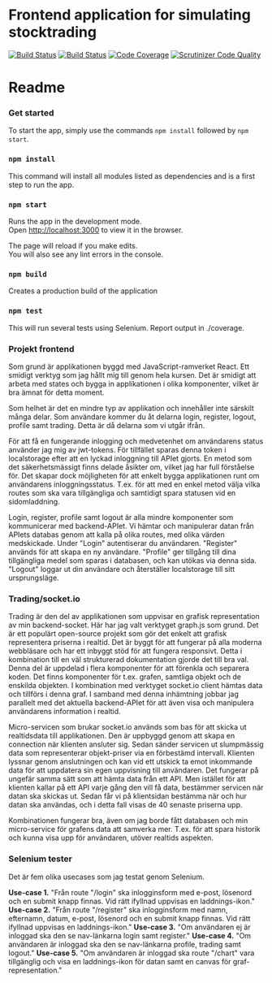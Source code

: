# Frontend application for simulating stocktrading

[![Build Status](https://travis-ci.org/jespernyhlen/project-frontend.svg?branch=master)](https://travis-ci.org/jespernyhlen/project-frontend) [![Build Status](https://scrutinizer-ci.com/g/jespernyhlen/project-frontend/badges/build.png?b=master)](https://scrutinizer-ci.com/g/jespernyhlen/project-frontend/build-status/master) [![Code Coverage](https://scrutinizer-ci.com/g/jespernyhlen/project-frontend/badges/coverage.png?b=master)](https://scrutinizer-ci.com/g/jespernyhlen/project-frontend/?branch=master) [![Scrutinizer Code Quality](https://scrutinizer-ci.com/g/jespernyhlen/project-frontend/badges/quality-score.png?b=master)](https://scrutinizer-ci.com/g/jespernyhlen/project-frontend/?branch=master)

# Readme

### Get started

To start the app, simply use the commands `npm install` followed by `npm start`.

### `npm install`

This command will install all modules listed as dependencies and is a first step to run the app.

### `npm start`

Runs the app in the development mode.  
Open [http://localhost:3000](http://localhost:3000) to view it in the browser.

The page will reload if you make edits.  
You will also see any lint errors in the console.

### `npm build`

Creates a production build of the application

### `npm test`

This will run several tests using Selenium. Report output in ./coverage.

### Projekt frontend

Som grund är applikationen byggd med JavaScript-ramverket React. Ett smidigt verktyg som jag hållt mig till genom hela kursen. Det är smidigt att arbeta med states och bygga in applikationen i olika komponenter, vilket är bra ämnat för detta moment.

Som helhet är det en mindre typ av applikation och innehåller inte särskilt många delar. Som användare kommer du åt delarna login, register, logout, profile samt trading. Detta är då delarna som vi utgår ifrån.

För att få en fungerande inlogging och medvetenhet om användarens status använder jag mig av jwt-tokens. För tillfället sparas denna token i localstorage efter att en lyckad inloggning till APIet gjorts. En metod som det säkerhetsmässigt finns delade åsikter om, vilket jag har full förståelse för. Det skapar dock möjligheten för att enkelt bygga applikationen runt om användarens inloggningsstatus. T.ex. för att med en enkel metod välja vilka routes som ska vara tillgängliga och samtidigt spara statusen vid en sidomladdning.

Login, register, profile samt logout är alla mindre komponenter som kommunicerar med backend-APIet. Vi hämtar och manipulerar datan från APIets databas genom att kalla på olika routes, med olika värden medskickade. Under "Login" autentiserar du användaren. "Register" används för att skapa en ny användare. "Profile" ger tillgång till dina tillgängliga medel som sparas i databasen, och kan utökas via denna sida. "Logout" loggar ut din användare och återställer localstorage till sitt ursprungsläge.

### Trading/socket.io

Trading är den del av applikationen som uppvisar en grafisk representation av min backend-socket. Här har jag valt verktyget graph.js som grund. Det är ett populärt open-source projekt som gör det enkelt att grafisk representera priserna i realtid. Det är byggt för att fungerar på alla moderna webbläsare och har ett inbyggt stöd för att fungera responsivt. Detta i kombination till en väl strukturerad dokumentation gjorde det till bra val. Denna del är uppdelad i flera komponenter för att förenkla och separera koden. Det finns komponenter för t.ex. grafen, samtliga objekt och de enskilda objekten.
I kombination med verktyget socket.io client hämtas data och tillförs i denna graf. I samband med denna inhämtning jobbar jag parallelt med det aktuella backend-APIet för att även visa och manipulera användarens information i realtid.

Micro-servicen som brukar socket.io används som bas för att skicka ut realtidsdata till applikationen. Den är uppbyggd genom att skapa en connection när klienten ansluter sig. Sedan sänder servicen ut slumpmässig data som representerar objekt-priser via en förbestämd intervall. Klienten lyssnar genom anslutningen och kan vid ett utskick ta emot inkommande data för att uppdatera sin egen uppvisning till användaren. Det fungerar på ungefär samma sätt som att hämta data från ett API. Men istället för att klienten kallar på ett API varje gång den vill få data, bestämmer servicen när datan ska skickas ut. Sedan får vi på klientsidan bestämma när och hur datan ska användas, och i detta fall visas de 40 senaste priserna upp.

Kombinationen fungerar bra, även om jag borde fått databasen och min micro-service för grafens data att samverka mer. T.ex. för att spara historik och kunna visa upp för användaren, utöver realtids aspekten.

### Selenium tester

Det är fem olika usecases som jag testat genom Selenium.

**Use-case 1.** "Från route "/login" ska inlogginsform med e-post, lösenord och en submit knapp finnas. Vid rätt ifyllnad uppvisas en laddnings-ikon."
**Use-case 2.** "Från route "/register" ska inlogginsform med namn, efternamn, datum, e-post, lösenord och en submit knapp finnas. Vid rätt ifyllnad uppvisas en laddnings-ikon."
**Use-case 3.** "Om användaren ej är inloggad ska den se nav-länkarna login samt register."
**Use-case 4.** "Om användaren är inloggad ska den se nav-länkarna profile, trading samt logout."
**Use-case 5.** "Om användaren är inloggad ska route "/chart" vara tillgänglig och visa en laddnings-ikon för datan samt en canvas för graf-representation."
